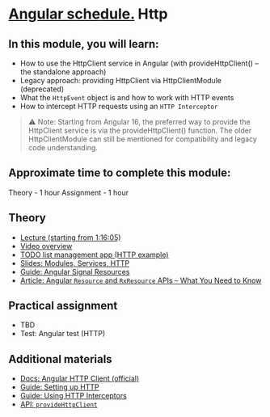 # [Angular schedule.](../../README.md) Http

## In this module, you will learn:

- How to use the HttpClient service in Angular (with provideHttpClient() – the standalone approach)
- Legacy approach: providing HttpClient via HttpClientModule (deprecated)
- What the `HttpEvent` object is and how to work with HTTP events
- How to intercept HTTP requests using an `HTTP Interceptor`

> ⚠️ Note: Starting from Angular 16, the preferred way to provide the HttpClient service is via the provideHttpClient() function.
> The older HttpClientModule can still be mentioned for compatibility and legacy code understanding.

## Approximate time to complete this module:

Theory - 1 hour
Assignment - 1 hour

## Theory

- [Lecture (starting from 1:16:05)](https://youtu.be/fVhS7-LsvI4?t=4565)
- [Video overview](https://www.youtube.com/watch?v=5K10oYJ5Y-E&list=PL1w1q3fL4pmj9k1FrJ3Pe91EPub2_h4jF&index=8)
- [TODO list management app (HTTP example)](https://github.com/pavelrazuvalau/todo-list-management/tree/c431689f6a2c0eedf93ff760b30ee237f2c2e012)
- [Slides: Modules, Services, HTTP](https://slides.com/pavelrazuvalau/angular-modules-services-http#/5)
- [Guide: Angular Signal Resources](https://angular.dev/guide/signals/resource)
- [Article: Angular `Resource` and `RxResource` APIs – What You Need to Know](https://medium.com/@davidepassafaro/angular-resource-and-rxresource-apis-what-you-need-to-know-aa1c178e43e9)

## Practical assignment

- TBD
- Test: Angular test (HTTP)

## Additional materials

- [Docs: Angular HTTP Client (official)](https://angular.dev/guide/http)
- [Guide: Setting up HTTP](https://angular.dev/guide/http/setup)
- [Guide: Using HTTP Interceptors](https://angular.dev/guide/http/interceptors)
- [API: `provideHttpClient`](https://angular.dev/api/common/http/provideHttpClient)
